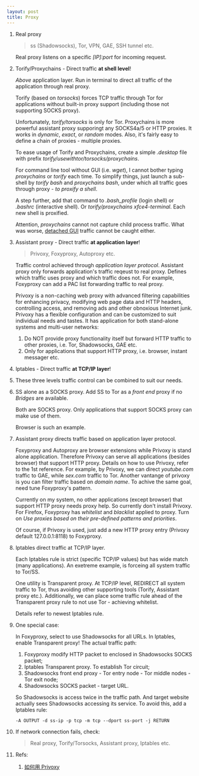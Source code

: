 ```yaml
---
layout: post
title: Proxy
---
```


1. Real proxy

   >ss (Shadowsocks), Tor, VPN, GAE, SSH tunnel etc.

   Real proxy listens on a specific *[IP]:port* for incoming request.
2. Torify/Proxychains - Direct traffic **at shell level**!

   *Above* application layer. Run in terminal to direct all traffic of the application through real proxy.

   Torify (based on *torsocks*) forces TCP traffic through Tor for applications without built-in proxy support (including those not supporting SOCKS proxy).

   Unfortunately, *torify/torsocks* is only for Tor. Proxychains is more powerful assistant proxy supporingt any SOCKS4a/5 or HTTP proxies. It works in *dynamic*, *exact*, or *random* modes. Also, it's fairly easy to define a chain of proxies - multiple proxies.

   To ease usage of Torify and Proxychains, create a simple *.desktop* file with prefix *torify/usewithtor/torsocks/proxychains*.

   For command line tool without GUI (i.e. *wget*), I cannot bother typing *proxychains* or *torify* each time. To simplify things, just launch a sub-shell by *torify bash* and *proxychains bash*, under which all traffic goes through proxy - *to proxify a shell*.

   A step further, add that command to *.bash\_profile* (login shell) or *.bashrc* (interactive shell). Or *torify/proxychains xfce4-terminal*. Each new shell is proxified.

   Attention, *proxychains* cannot not capture child process traffic. What was worse, [detached GUI](https://github.com/rofl0r/proxychains-ng/issues/116) traffic cannot be caught either.
3. Assistant proxy - Direct traffic **at application layer**!

   >Privoxy, Foxyproxy, Autoproxy etc.

   Traffic control achieved through *application layer protocol*. Assistant proxy only forwards application's traffic reqeust to real proxy. Defines which traffic uses proxy and which traffic does not. For example, Foxyproxy can add a PAC list forwarding traffic to real proxy.

   Privoxy is a non-caching web proxy with advanced filtering capabilities for enhancing privacy, modifying web page data and HTTP headers, controlling access, and removing ads and other obnoxious Internet junk. Privoxy has a flexible configuration and can be customized to suit individual needs and tastes. It has application for both stand-alone systems and multi-user networks:

   1. Do NOT provide proxy functionality itself but forward HTTP traffic to other proxies, i.e. Tor, Shadowsocks, GAE etc.
   2. Only for applications that support HTTP proxy, i.e. browser, instant messager etc.

4. Iptables - Direct traffic **at TCP/IP layer**!
5. These three levels traffic control can be combined to suit our needs.
6. SS alone as a SOCKS proxy. Add SS to Tor as a *front end* proxy if no *Bridges* are available.

   Both are SOCKS proxy. Only applications that support SOCKS proxy can make use of them.

   Browser is such an example.
7. Assistant proxy directs traffic based on application layer protocol.

   Foxyproxy and Autoproxy are browser extensions while Privoxy is stand alone application. Therefore Privoxy can serve all applications (besides browser) that support HTTP proxy. Details on how to use Privoxy, refer to the 1st reference. For example, by Privoxy, we can direct *youtube.com* traffic to GAE, while *sex.com* traffic to Tor. Another vantange of privoxy is you can filter traffic based on *domain name*. To achive the same goal, need tune Foxyproxy's pattern.

   Currently on my system, no other applications (except browser) that support HTTP proxy needs proxy help. So currently don't install Privoxy. For Firefox, Foxyproxy has *whitelist* and *blacklist* applied to proxy. Turn on *Use proxies based on their pre-defined patterns and priorities*.

   Of course, if Privoxy is used, just add a new HTTP proxy entry (Privoxy default 127.0.0.1:8118) to Foxyproxy.
8. Iptables direct traffic at TCP/IP layer.

   Each Iptables rule is strict (specific TCP/IP values) but has wide match (many applications). An exetreme example, is forceing all system traffic to Tor/SS.

   One utility is Transparent proxy. At TCP/IP level, REDIRECT all system traffic to Tor, thus avoiding other supporting tools (Torify, Assistant proxy etc.). Additionally, we can place some traffic rule ahead of the Transparent proxy rule to not use Tor - achieving whitelist.

   Details refer to newest Iptables rule.
9. One special case:

   In Foxyproxy, select to use Shadowsocks for all URLs. In Iptables, enable Transparent proxy! The actual traffic path:

   1. Foxyproxy modify HTTP packet to enclosed in Shadowsocks SOCKS packet;
   2. Iptables Transparent proxy. To establish Tor circuit;
   3. Shadowsocks front end proxy - Tor entry node - Tor middle nodes - Tor exit node;
   4. Shadowsocks SOCKS packet - target URL.

   So Shadowsocks is access twice in the traffic path. And target website actually sees Shadowsocks accessing its service. To avoid this, add a Iptables rule:

   `-A OUTPUT -d ss-ip -p tcp -m tcp --dport ss-port -j RETURN`
9. If network connection fails, check:

   >Real proxy, Torify/Torsocks, Assistant proxy, Iptables etc.
10. Refs:
    1. [如何用 Privoxy](https://program-think.blogspot.com/2014/12/gfw-privoxy.html)
